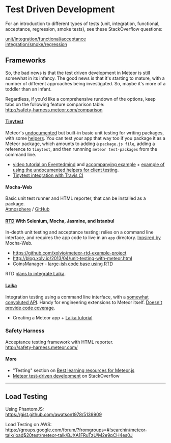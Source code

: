 # Test Driven Development

For an introduction to different types of tests (unit, integration, functional, acceptance, regression, smoke tests), see these StackOverflow questions: 

[unit/integration/functional/acceptance](http://stackoverflow.com/questions/4904096/whats-the-difference-between-unit-functional-acceptance-and-integration-test)  
[integration/smoke/regression](http://stackoverflow.com/questions/520064/what-is-unit-test-integration-test-smoke-test-regression-test?lq=1)  

## Frameworks

So, the bad news is that the test driven development in Meteor is still somewhat in its infancy.  The good news is that it's starting to mature, with a number of different approaches being investigated.  So, maybe it's more of a toddler than an infant.   

Regardless, if you'd like a comprehensive rundown of the options, keep tabs on the following feature comparison table:  
http://safety-harness.meteor.com/comparison

#### [Tinytest](https://github.com/meteor/meteor/tree/devel/packages/tinytest)

Meteor's [undocumented](https://www.meteor.com/blog/2013/04/04/meteor-060-brand-new-distribution-system-app-packages-npm-integration) but built-in basic unit testing for writing packages, with some [helpers](https://github.com/meteor/meteor/tree/devel/packages/test-helpers). You can test your app that way too if you package it as a Meteor package, which amounts to adding a `package.js file`, adding a reference to ``tinytest``, and then runnning ``meteor test-packages`` from the command line.    

* [video tutorial on Eventedmind](https://www.eventedmind.com/tracks/feed-archive/meteor-testing-packages-with-tinytest) and [accompanying example](https://github.com/EventedMind/meteor-file) + [example of using the undocumented helpers for client testing](http://inconsistency.in/post/52547787175/flash-messages-package-and-testing-events-on-meteor). 
* [Tinytest integration with Travis CI](https://github.com/arunoda/travis-ci-meteor-packages)

#### Mocha-Web

Basic unit test runner and HTML reporter, that can be installed as a package.  
[Atmosphere](https://atmosphere.meteor.com/package/mocha-web) / [GitHub](https://github.com/mad-eye/meteor-mocha-web)

#### [RTD](http://rtd.xolv.io) With Selenium, Mocha, Jasmine, and Istanbul
In-depth unit testing and acceptance testing; relies on a command line interface, and requires the app code to live in an `app` directory. [Inpsired by](http://blog.madeye.io/2013/02/testing-meteor-here-at-madeye-were-big.html?showComment=1364314050448#c7796997551340499047) Mocha-Web.  

* https://github.com/xolvio/meteor-rtd-example-project  
* http://blog.xolv.io/2013/04/unit-testing-with-meteor.html
* CoinsManager - [large-ish code base using RTD](https://github.com/CoinsManager/CoinsManager)

RTD [plans to integrate Laika](https://github.com/xolvio/rtd/issues/63).

#### [Laika](http://arunoda.github.io/laika/)
Integration testing using a command line interface, with a [somewhat convoluted API](https://github.com/arunoda/laika/issues/97).  Handy for engineering extensions to Meteor itself.  [Doesn't provide code coverage](https://github.com/xolvio/rtd/issues/22#issuecomment-20442959).

* Creating a Meteor app + [Laika tutorial](http://mherman.org/blog/2014/01/29/meteor-dot-js-in-action-create-an-app-test-with-laika/)

### Safety Harness
Acceptance testing framework with HTML reporter.  
http://safety-harness.meteor.com/

#### More

* "Testing" section on [Best learning resources for Meteor.js](http://yauh.de/articles/376/best-learning-resources-for-meteorjs)  
* [Meteor test-driven development](http://stackoverflow.com/questions/12987525/meteor-test-driven-development) on StackOverflow  

------------------------------------------------------------------
## Load Testing 

Using PhantomJS:  
https://gist.github.com/awatson1978/5139909  

Load Testing on AWS:  
https://groups.google.com/forum/?fromgroups=#!searchin/meteor-talk/load$20test/meteor-talk/BJXA1FRuTzU/M2e9pCH4es0J  
